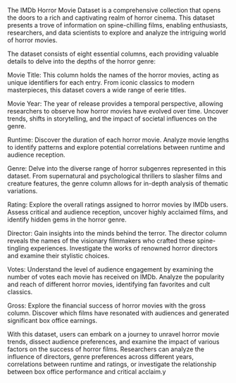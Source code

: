 The IMDb Horror Movie Dataset is a comprehensive collection that opens the doors to a rich and captivating realm of horror cinema. This dataset presents a trove of information on spine-chilling films, enabling enthusiasts, researchers, and data scientists to explore and analyze the intriguing world of horror movies.

The dataset consists of eight essential columns, each providing valuable details to delve into the depths of the horror genre:

Movie Title: This column holds the names of the horror movies, acting as unique identifiers for each entry. From iconic classics to modern masterpieces, this dataset covers a wide range of eerie titles.

Movie Year: The year of release provides a temporal perspective, allowing researchers to observe how horror movies have evolved over time. Uncover trends, shifts in storytelling, and the impact of societal influences on the genre.

Runtime: Discover the duration of each horror movie. Analyze movie lengths to identify patterns and explore potential correlations between runtime and audience reception.

Genre: Delve into the diverse range of horror subgenres represented in this dataset. From supernatural and psychological thrillers to slasher films and creature features, the genre column allows for in-depth analysis of thematic variations.

Rating: Explore the overall ratings assigned to horror movies by IMDb users. Assess critical and audience reception, uncover highly acclaimed films, and identify hidden gems in the horror genre.

Director: Gain insights into the minds behind the terror. The director column reveals the names of the visionary filmmakers who crafted these spine-tingling experiences. Investigate the works of renowned horror directors and examine their stylistic choices.

Votes: Understand the level of audience engagement by examining the number of votes each movie has received on IMDb. Analyze the popularity and reach of different horror movies, identifying fan favorites and cult classics.

Gross: Explore the financial success of horror movies with the gross column. Discover which films have resonated with audiences and generated significant box office earnings.

With this dataset, users can embark on a journey to unravel horror movie trends, dissect audience preferences, and examine the impact of various factors on the success of horror films. Researchers can analyze the influence of directors, genre preferences across different years, correlations between runtime and ratings, or investigate the relationship between box office performance and critical acclaim.y